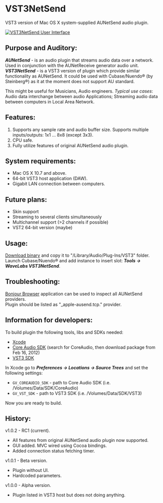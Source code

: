 VST3NetSend
===========

VST3 version of Mac OS X system-supplied AUNetSend audio plugin.

[![VST3NetSend User Interface][i1]][a1]

Purpose and Auditory:
---

***AUNetSend*** - is an audio plugin that streams audio data over a network. Used in conjunction with the AUNetReceive generator audio unit. ***VST3NetSend*** - is a VST3 version of plugin which provide similar functionality as AUNetSend. It could be used with Cubase/Nuendo® (by Steinberg®) as it at the moment does not support AU standard.  
  
This might be useful for Musicians, Audio engineers. *Typical use cases*: Audio data interchange between audio Applications; Streaming audio data between computers in Local Area Network.

Features:
---

1. Supports any sample rate and audio buffer size. Supports multiple inputs/outputs: 1x1 ... 8x8 (except 3x3).
2. CPU safe.
3. Fully utilize features of original AUNetSend audio plugin.

System requirements:
---

* Mac OS X 10.7 and above.
* 64-bit VST3 host application (DAW).
* Gigabit LAN connection between computers.

Future plans:
---

* Skin support
* Streaming to several clients simultaneously
* Multichannel support (>2 channels if possible)
* VST2 64-bit version (maybe)

Usage:
---

[Download binary](https://bitbucket.org/vgorloff/vst3netsend/downloads) and copy it to "/Library/Audio/Plug-Ins/VST3" folder.  
Launch Cubase/Nuendo® and add instance to insert slot: ***Tools -> WaveLabs VST3NetSend***.

Troubleshooting:
---

[Bonjour Browser](http://www.tildesoft.com) application can be used to inspect all AUNetSend providers.  
Plugin should be listed as "_apple-ausend.tcp." provider.

Information for developers:
---

To build plugin the following tools, libs and SDKs needed:  
  
* [Xcode](https://itunes.apple.com/en/app/xcode/id497799835?mt=12)
* [Core Audio SDK](https://developer.apple.com/downloads) (search for CoreAudio, then download package from Feb 16, 2012)
* [VST3 SDK](http://www.steinberg.net/en/company/developer.html)

In Xcode go to _**Preferences -> Locations -> Source Trees**_ and set the following settings:  

* `GV_COREAUDIO_SDK` - path to Core Audio SDK (i.e. /Volumes/Data/SDK/CoreAudio)
* `GV_VST_SDK` - path to VST3 SDK (i.e. /Volumes/Data/SDK/VST3)

Now you are ready to build.

History:
---

v1.0.2 - RC1 (current).

* All features from original AUNetSend audio plugin now supported.
* GUI added. MVC wired using Cocoa bindings.
* Added connection status fetching timer.

v1.0.1 - Beta version.

* Plugin without UI.
* Hardcoded parameters.

v1.0.0 - Alpha version.

* Plugin listed in VST3 host but does not doing anything.

[i1]: https://lh3.googleusercontent.com/-2xZW76umLhk/UWqcIuiObNI/AAAAAAAAAjw/KhTPd595M_c/s800/VST3NetSend_02.png (VST3NetSend User Interface)
[a1]: https://lh3.googleusercontent.com/-2xZW76umLhk/UWqcIuiObNI/AAAAAAAAAjw/KhTPd595M_c/s800/VST3NetSend_02.png (VST3NetSend User Interface)


